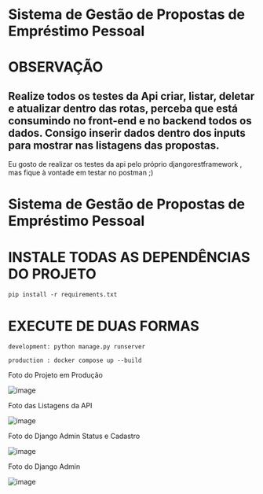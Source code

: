 # Sistema de Gestão de Propostas de Empréstimo Pessoal

# OBSERVAÇÃO

<h2>Realize todos os testes da Api criar, listar, deletar e atualizar dentro das rotas, perceba que está consumindo no front-end e no backend todos os dados. Consigo inserir dados dentro dos inputs para mostrar nas listagens das propostas.</h2>
<p> Eu gosto de realizar os testes da api pelo próprio djangorestframework , mas fique à vontade em testar no postman ;)</p>

# Sistema de Gestão de Propostas de Empréstimo Pessoal

# INSTALE TODAS AS DEPENDÊNCIAS DO PROJETO 

`pip install -r requirements.txt`

# EXECUTE DE DUAS FORMAS 

`development: python manage.py runserver`

`production : docker compose up --build` 

<p>Foto do Projeto em Produção </p>

![image](https://github.com/LucasAMiranda/challenge-dev-django/assets/35241256/ac1f9d86-fc9d-4e25-acac-bfeef6b7d703)

<p> Foto das Listagens da API </p>

![image](https://github.com/LucasAMiranda/challenge-dev-django/assets/35241256/cf06fe92-6443-4983-bb24-6b552d062729)

<p> Foto do Django Admin Status e Cadastro</p>

![image](https://github.com/LucasAMiranda/challenge-dev-django/assets/35241256/444f9418-1718-4ab2-b566-4ba7eca7cc5c)


<p> Foto do Django Admin </p>

![image](https://github.com/LucasAMiranda/challenge-dev-django/assets/35241256/bee0106a-a193-4b25-83af-e7c10c0ff3dd)

